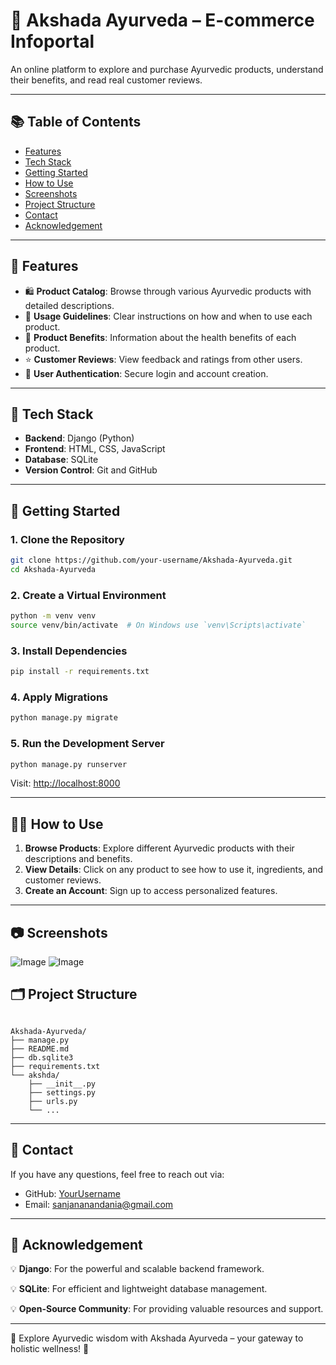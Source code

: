 
# 📘 Akshada Ayurveda – E-commerce Infoportal

An online platform to explore and purchase Ayurvedic products, understand their benefits, and read real customer reviews.

---

## 📚 Table of Contents

- [Features](#-features)
- [Tech Stack](#-tech-stack)
- [Getting Started](#-getting-started)
- [How to Use](#-how-to-use)
- [Screenshots](#-screenshots)
- [Project Structure](#️-project-structure)
- [Contact](#-contact)
- [Acknowledgement](#-acknowledgement)

---

## 📌 Features

- 🛍️ **Product Catalog**: Browse through various Ayurvedic products with detailed descriptions.
- 📖 **Usage Guidelines**: Clear instructions on how and when to use each product.
- 🌿 **Product Benefits**: Information about the health benefits of each product.
- ⭐ **Customer Reviews**: View feedback and ratings from other users.
- 🔐 **User Authentication**: Secure login and account creation.

---

## 🧰 Tech Stack

- **Backend**: Django (Python)
- **Frontend**: HTML, CSS, JavaScript
- **Database**: SQLite
- **Version Control**: Git and GitHub

---

## 🚀 Getting Started

### 1. Clone the Repository

```bash
git clone https://github.com/your-username/Akshada-Ayurveda.git
cd Akshada-Ayurveda
```

### 2. Create a Virtual Environment

```bash
python -m venv venv
source venv/bin/activate  # On Windows use `venv\Scripts\activate`
```

### 3. Install Dependencies

```bash
pip install -r requirements.txt
```

### 4. Apply Migrations

```bash
python manage.py migrate
```

### 5. Run the Development Server

```bash
python manage.py runserver
```

Visit: [http://localhost:8000](http://localhost:8000)

---

## 🧑‍💻 How to Use

1. **Browse Products**: Explore different Ayurvedic products with their descriptions and benefits.
2. **View Details**: Click on any product to see how to use it, ingredients, and customer reviews.
3. **Create an Account**: Sign up to access personalized features.

---

## 📷 Screenshots
![Image](https://github.com/user-attachments/assets/2aaa07fd-1d69-4209-a1a8-f414d34b0548)
![Image](https://github.com/user-attachments/assets/7451e4f0-5755-4c4d-aa57-ed1f1568307c)

## 🗂️ Project Structure

```![hp2](https://github.com/user-attachments/assets/c20d19c9-4c1a-4dca-bf40-eda1e0199598)

Akshada-Ayurveda/
├── manage.py
├── README.md
├── db.sqlite3
├── requirements.txt
└── akshda/
    ├── __init__.py
    ├── settings.py
    ├── urls.py
    └── ...
```

---

## 📧 Contact

If you have any questions, feel free to reach out via:

- GitHub: [YourUsername](https://github.com/your-username)
- Email: [sanjananandania@gmail.com](mailto\:sanjananandania@gmail.com)

---

## 🙏 Acknowledgement

💡 **Django**: For the powerful and scalable backend framework.

💡 **SQLite**: For efficient and lightweight database management.

💡 **Open-Source Community**: For providing valuable resources and support.

---

🚀 Explore Ayurvedic wisdom with Akshada Ayurveda – your gateway to holistic wellness! 🌿


